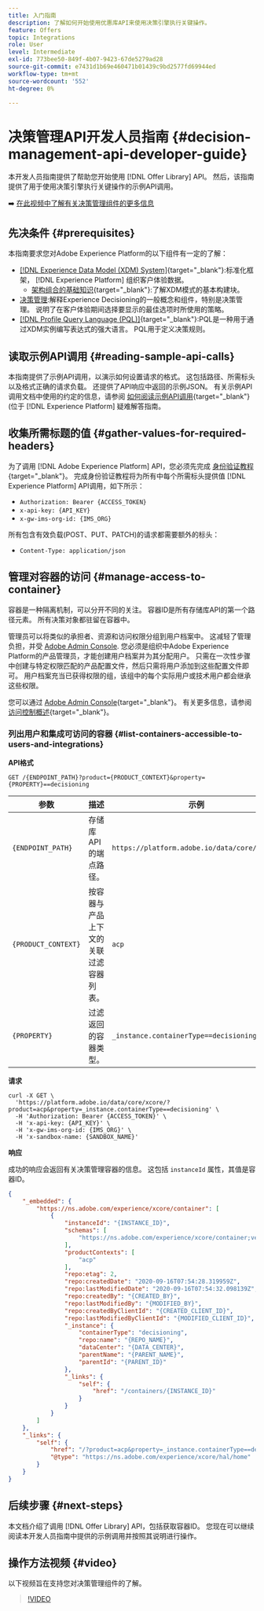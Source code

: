 ```yaml
---
title: 入门指南
description: 了解如何开始使用优惠库API来使用决策引擎执行关键操作。
feature: Offers
topic: Integrations
role: User
level: Intermediate
exl-id: 773bee50-849f-4b07-9423-67de5279ad28
source-git-commit: e7431d1b69e460471b01439c9bd2577fd69944ed
workflow-type: tm+mt
source-wordcount: '552'
ht-degree: 0%

---
```


# 决策管理API开发人员指南 {#decision-management-api-developer-guide}

本开发人员指南提供了帮助您开始使用 [!DNL Offer Library] API。 然后，该指南提供了用于使用决策引擎执行关键操作的示例API调用。

➡️ [在此视频中了解有关决策管理组件的更多信息](#video)

## 先决条件 {#prerequisites}

本指南要求您对Adobe Experience Platform的以下组件有一定的了解：

* [[!DNL Experience Data Model (XDM) System]](https://experienceleague.adobe.com/docs/experience-platform/xdm/home.html){target=&quot;_blank&quot;}:标准化框架， [!DNL Experience Platform] 组织客户体验数据。
   * [架构组合的基础知识](https://experienceleague.adobe.com/docs/experience-platform/xdm/schema/composition.html){target=&quot;_blank&quot;}:了解XDM模式的基本构建块。
* [决策管理](../../../using/offers/get-started/starting-offer-decisioning.md):解释Experience Decisioning的一般概念和组件，特别是决策管理。 说明了在客户体验期间选择要显示的最佳选项时所使用的策略。
* [[!DNL Profile Query Language (PQL)]](https://experienceleague.adobe.com/docs/experience-platform/segmentation/pql/overview.html){target=&quot;_blank&quot;}:PQL是一种用于通过XDM实例编写表达式的强大语言。 PQL用于定义决策规则。

## 读取示例API调用 {#reading-sample-api-calls}

本指南提供了示例API调用，以演示如何设置请求的格式。 这包括路径、所需标头以及格式正确的请求负载。 还提供了API响应中返回的示例JSON。 有关示例API调用文档中使用的约定的信息，请参阅 [如何阅读示例API调用](https://experienceleague.adobe.com/docs/experience-platform/landing/troubleshooting.html#how-do-i-format-an-api-request){target=&quot;_blank&quot;}(位于 [!DNL Experience Platform] 疑难解答指南。

## 收集所需标题的值 {#gather-values-for-required-headers}

为了调用 [!DNL Adobe Experience Platform] API，您必须先完成 [身份验证教程](https://experienceleague.adobe.com/docs/experience-platform/landing/platform-apis/api-authentication.html){target=&quot;_blank&quot;}。 完成身份验证教程将为所有中每个所需标头提供值 [!DNL Experience Platform] API调用，如下所示：

* `Authorization: Bearer {ACCESS_TOKEN}`
* `x-api-key: {API_KEY}`
* `x-gw-ims-org-id: {IMS_ORG}`

所有包含有效负载(POST、PUT、PATCH)的请求都需要额外的标头：

* `Content-Type: application/json`

## 管理对容器的访问 {#manage-access-to-container}

容器是一种隔离机制，可以分开不同的关注。 容器ID是所有存储库API的第一个路径元素。 所有决策对象都驻留在容器中。

管理员可以将类似的承担者、资源和访问权限分组到用户档案中。 这减轻了管理负担，并受 [Adobe Admin Console](https://adminconsole.adobe.com/). 您必须是组织中Adobe Experience Platform的产品管理员，才能创建用户档案并为其分配用户。 只需在一次性步骤中创建与特定权限匹配的产品配置文件，然后只需将用户添加到这些配置文件即可。 用户档案充当已获得权限的组，该组中的每个实际用户或技术用户都会继承这些权限。

您可以通过 [Adobe Admin Console](https://adminconsole.adobe.com/){target=&quot;_blank&quot;}。 有关更多信息，请参阅 [访问控制概述](https://experienceleague.adobe.com/docs/experience-platform/access-control/home.html){target=&quot;_blank&quot;}。

### 列出用户和集成可访问的容器 {#list-containers-accessible-to-users-and-integrations}

**API格式**

```http
GET /{ENDPOINT_PATH}?product={PRODUCT_CONTEXT}&property={PROPERTY}==decisioning
```

| 参数 | 描述 | 示例 |
| --------- | ----------- | ------- |
| `{ENDPOINT_PATH}` | 存储库API的端点路径。 | `https://platform.adobe.io/data/core/xcore/` |
| `{PRODUCT_CONTEXT}` | 按容器与产品上下文的关联过滤容器列表。 | `acp` |
| `{PROPERTY}` | 过滤返回的容器类型。 | `_instance.containerType==decisioning` |

**请求**

```shell
curl -X GET \
  'https://platform.adobe.io/data/core/xcore/?product=acp&property=_instance.containerType==decisioning' \
  -H 'Authorization: Bearer {ACCESS_TOKEN}' \
  -H 'x-api-key: {API_KEY}' \
  -H 'x-gw-ims-org-id: {IMS_ORG}' \
  -H 'x-sandbox-name: {SANDBOX_NAME}'
```

**响应**

成功的响应会返回有关决策管理容器的信息。 这包括 `instanceId` 属性，其值是容器ID。

```json
{
    "_embedded": {
        "https://ns.adobe.com/experience/xcore/container": [
            {
                "instanceId": "{INSTANCE_ID}",
                "schemas": [
                    "https://ns.adobe.com/experience/xcore/container;version=0.5"
                ],
                "productContexts": [
                    "acp"
                ],
                "repo:etag": 2,
                "repo:createdDate": "2020-09-16T07:54:28.319959Z",
                "repo:lastModifiedDate": "2020-09-16T07:54:32.098139Z",
                "repo:createdBy": "{CREATED_BY}",
                "repo:lastModifiedBy": "{MODIFIED_BY}",
                "repo:createdByClientId": "{CREATED_CLIENT_ID}",
                "repo:lastModifiedByClientId": "{MODIFIED_CLIENT_ID}",
                "_instance": {
                    "containerType": "decisioning",
                    "repo:name": "{REPO_NAME}",
                    "dataCenter": "{DATA_CENTER}",
                    "parentName": "{PARENT_NAME}",
                    "parentId": "{PARENT_ID}"
                },
                "_links": {
                    "self": {
                        "href": "/containers/{INSTANCE_ID}"
                    }
                }
            }
        ]
    },
    "_links": {
        "self": {
            "href": "/?product=acp&property=_instance.containerType==decisioning",
            "@type": "https://ns.adobe.com/experience/xcore/hal/home"
        }
    }
}
```

## 后续步骤 {#next-steps}

本文档介绍了调用 [!DNL Offer Library] API，包括获取容器ID。 您现在可以继续阅读本开发人员指南中提供的示例调用并按照其说明进行操作。
<!--
>[!NOTE]
>
> The In-app messaging channel in Adobe Journey Optimizer uses decision management objects. If your organization uses the in-app messaging channel, then API list requests for objects will include objects created by the in-app messaging service and can be ignored for decision management use cases. Objects created for in-app messages will have `createdBy = “Mobile_Sheliak”`.
-->

## 操作方法视频 {#video}

以下视频旨在支持您对决策管理组件的了解。

>[!VIDEO](https://video.tv.adobe.com/v/329919?quality=12)

